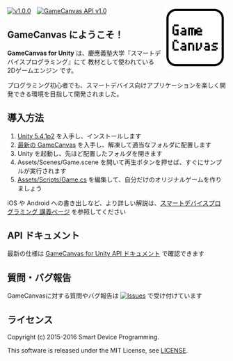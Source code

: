 [![v1.0.0](https://img.shields.io/github/release/sfc-sdp/GameCanvas-Unity.svg?maxAge=600)](https://github.com/sfc-sdp/GameCanvas-Unity/releases)　[![GameCanvas API v1.0](https://img.shields.io/badge/GameCanvas%20API-v1.0-yellow.svg)](https://sfc-sdp.github.io/GameCanvas-Unity/doc/class_game_canvas_1_1_game_canvas.html)
[<img alt="GameCanvas" align="right" src="Assets/UnityGC/Icons/icon_android_full.png"/>](https://github.com/sfc-sdp/GameCanvas-Unity/releases)

## GameCanvas にようこそ！

**GameCanvas for Unity** は、慶應義塾大学『スマートデバイスプログラミング』にて
教材として使われている 2Dゲームエンジン です。

プログラミング初心者でも、スマートデバイス向けアプリケーションを楽しく開発できる環境を目指して開発されました。

## 導入方法
1. [Unity 5.4.1p2](https://unity3d.com/jp/unity/qa/patch-releases?version=5.4) を入手し、インストールします
1. [最新の GameCanvas](https://github.com/sfc-sdp/GameCanvas-Unity/releases) を入手し、解凍して適当なフォルダに配置します
1. Unity を起動し、先ほど配置したフォルダを開きます
1. Assets/Scenes/Game.scene を開いて再生ボタンを押せば、すぐにサンプルが実行されます
1. [Assets/Scripts/Game.cs](Assets/Scripts/Game.cs) を編集して、自分だけのオリジナルゲームを作りましょう

iOS や Android への書き出しなど、より詳しい解説は、[スマートデバイスプログラミング 講義ページ](http://web.sfc.keio.ac.jp/~wadari/sdp/) を参照してください

## API ドキュメント
最新の仕様は [GameCanvas for Unity API ドキュメント](https://sfc-sdp.github.io/GameCanvas-Unity/doc/class_game_canvas_1_1_game_canvas.html) で確認できます

## 質問・バグ報告
GameCanvasに対する質問やバグ報告は [![Issues](https://img.shields.io/github/issues/sfc-sdp/GameCanvas-Unity.svg)](https://github.com/sfc-sdp/GameCanvas-Unity/issues) で受け付けています

## ライセンス
Copyright (c) 2015-2016 Smart Device Programming.

This software is released under the MIT License, see [LICENSE](LICENSE).

